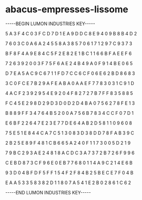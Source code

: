 # abacus-empresses-lissome

-----BEGIN LUMON INDUSTRIES KEY-----

5 A 3 F 4 C 0 3 F C D 7 D 1 E A 9 D D C 8 E 9 4 0 9 B 8 B 4 D 2

7 6 0 3 C 0 A 6 A 2 4 5 5 8 A 3 8 5 7 0 6 1 7 1 2 9 7 C 9 3 7 3

B F 8 F 4 A 9 E 8 4 C 5 F 2 E 8 2 E 1 B C 1 1 6 6 B F A E E F 6

7 2 6 3 9 2 0 0 3 F 7 5 F 6 A E 2 4 B 4 9 A 0 F 9 1 4 B E 0 6 5

D 7 E A 5 A C 9 C 6 7 1 1 F D 7 C C 6 C F 0 6 E 6 2 B D 8 6 8 3

3 C 0 F C E 7 B 2 9 A F E A B A 0 A A E F 7 7 8 3 0 3 1 C 9 1 D

4 A C F 2 3 9 2 9 5 4 E 9 2 0 4 F 8 2 7 2 7 B 7 F F 8 3 5 8 8 5

F C 4 5 E 2 9 8 D 2 9 D 3 D 0 D 2 D 4 B A 0 7 5 6 2 7 8 F E 1 3

B 8 8 9 F F 3 4 7 6 4 B 5 2 0 0 A 7 5 6 B 7 8 3 4 C C F 0 7 D 1

E 6 B F 2 2 6 4 7 E 2 3 E 7 7 D E 6 4 A B 2 D 5 8 1 1 0 9 6 0 8

7 5 E 5 1 E 8 4 4 C A 7 C 5 1 3 0 8 3 D 3 8 D D 7 8 F A B 3 9 C

2 B 2 5 E 8 9 F 4 8 1 C B 6 6 5 A 2 4 0 F 1 1 7 3 0 0 5 D 2 1 9

7 9 B C 2 9 3 A E 2 4 8 1 8 A C D C 3 A 7 3 7 2 B 7 2 6 F 9 9 6

C E B D 8 7 3 C F 9 6 E 0 E B 7 7 6 8 0 1 1 4 A 9 C 2 1 4 E 6 B

9 3 D 0 4 B F D F 5 F F 1 5 4 F 2 F 8 4 B 2 5 B E C E 7 F 0 4 B

E A A 5 3 3 5 8 3 8 2 D 1 1 8 0 7 A 5 4 1 E 2 B 0 2 8 6 1 C 6 2

-----END LUMON INDUSTRIES KEY-----
